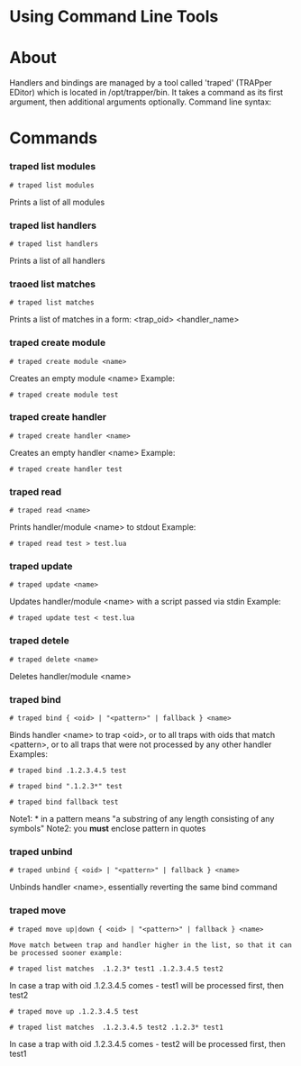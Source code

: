 # Using Command Line Tools

# About

Handlers and bindings are managed by a tool called 'traped' (TRAPper EDitor) which is located in /opt/trapper/bin. It takes a command as its first argument, then additional arguments optionally.
Command line syntax:

# Commands

### traped list modules

``` {style="margin-left: 90.0px;"}
# traped list modules
```

Prints a list of all modules

### traped list handlers

``` {style="margin-left: 60.0px;"}
# traped list handlers
```

Prints a list of all handlers

### traoed list matches

``` {style="margin-left: 60.0px;"}
# traped list matches
```

Prints a list of matches in a form: \<trap\_oid\> \<handler\_name\>

### traped create module

``` {style="margin-left: 60.0px;"}
# traped create module <name>
```

Creates an empty module \<name\>
 Example:

``` {style="margin-left: 60.0px;"}
# traped create module test
```

### traped create handler

``` {style="margin-left: 60.0px;"}
# traped create handler <name>
```

Creates an empty handler \<name\>
 Example:

``` {style="margin-left: 60.0px;"}
# traped create handler test
```

### traped read

``` {style="margin-left: 60.0px;"}
# traped read <name>
```

Prints handler/module \<name\> to stdout
 Example:

``` {style="margin-left: 60.0px;"}
# traped read test > test.lua
```

### traped update

``` {style="margin-left: 60.0px;"}
# traped update <name>
```

Updates handler/module \<name\> with a script passed via stdin
 Example:

``` {style="margin-left: 60.0px;"}
# traped update test < test.lua
```

### traped detele

``` {style="margin-left: 60.0px;"}
# traped delete <name>
```

Deletes handler/module \<name\>

### traped bind

``` {style="margin-left: 60.0px;"}
# traped bind { <oid> | "<pattern>" | fallback } <name>
```

Binds handler \<name\> to trap \<oid\>,
 or to all traps with oids that match \<pattern\>, or to all traps that were not processed by any other handler
 Examples:

``` {style="margin-left: 60.0px;"}
# traped bind .1.2.3.4.5 test
```

``` {style="margin-left: 60.0px;"}
# traped bind ".1.2.3*" test
```

``` {style="margin-left: 60.0px;"}
# traped bind fallback test
```

Note1: \* in a pattern means "a substring of any length consisting of any symbols"
Note2: you **must** enclose pattern in quotes

### traped unbind

``` {style="margin-left: 60.0px;"}
# traped unbind { <oid> | "<pattern>" | fallback } <name>
```

Unbinds handler \<name\>, essentially reverting the same bind command

### traped move

``` {style="margin-left: 60.0px;"}
# traped move up|down { <oid> | "<pattern>" | fallback } <name>
```

``` {style="margin-left: 60.0px;"}
Move match between trap and handler higher in the list, so that it can be processed sooner example:
```

``` {style="margin-left: 60.0px;"}
# traped list matches  .1.2.3* test1 .1.2.3.4.5 test2
```

In case a trap with oid .1.2.3.4.5 comes - test1 will be processed first, then test2

``` {style="margin-left: 60.0px;"}
# traped move up .1.2.3.4.5 test
```

``` {style="margin-left: 60.0px;"}
# traped list matches  .1.2.3.4.5 test2 .1.2.3* test1
```

In case a trap with oid .1.2.3.4.5 comes - test2 will be processed first, then test1
